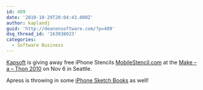 ```yaml
---
id: 489
date: '2010-10-29T20:04:43.000Z'
author: kaplandj
guid: 'http://deanonsoftware.com/?p=489'
dsq_thread_id: '163938023'
categories:
  - Software Business
---
```

[Kapsoft](http://kapsoft.com/) is giving away free iPhone Stencils  [MobileStencil.com](http://mobilestencil.com/) at the [Make – a – Thon 2010](http://www.aigaseattle.org/events/make-thon-2010) on Nov 6 in Seattle.

Apress is throwing in some [iPhone Sketch Books](http://apress.com/book/view/9781430228233) as well!
